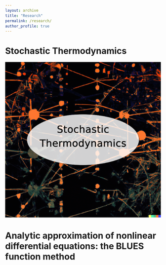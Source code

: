 ```yaml
---
layout: archive
title: "Research"
permalink: /research/
author_profile: true
---
```


Stochastic Thermodynamics
======
[<img src="/images/StochTherm.png" alt>](http://example.com/)

Analytic approximation of nonlinear differential equations: the BLUES function method
======


